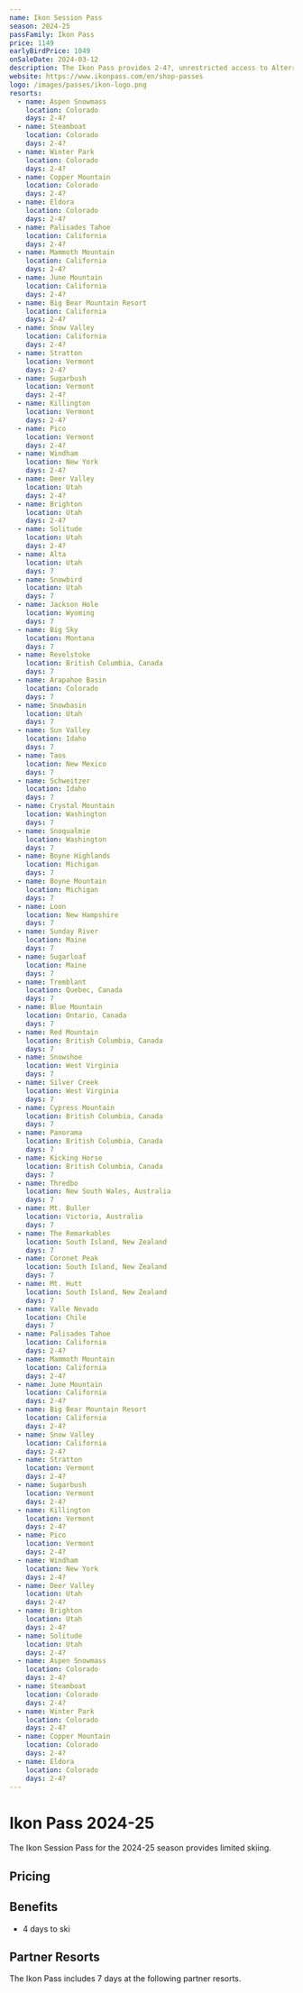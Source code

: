 ```yaml
---
name: Ikon Session Pass
season: 2024-25
passFamily: Ikon Pass
price: 1149
earlyBirdPrice: 1049
onSaleDate: 2024-03-12
description: The Ikon Pass provides 2-4?, unrestricted access to Alterra Mountain Company's owned and operated properties, as well as limited access to partner resorts.
website: https://www.ikonpass.com/en/shop-passes
logo: /images/passes/ikon-logo.png
resorts:
  - name: Aspen Snowmass
    location: Colorado
    days: 2-4?
  - name: Steamboat
    location: Colorado
    days: 2-4?
  - name: Winter Park
    location: Colorado
    days: 2-4?
  - name: Copper Mountain
    location: Colorado
    days: 2-4?
  - name: Eldora
    location: Colorado
    days: 2-4?
  - name: Palisades Tahoe
    location: California
    days: 2-4?
  - name: Mammoth Mountain
    location: California
    days: 2-4?
  - name: June Mountain
    location: California
    days: 2-4?
  - name: Big Bear Mountain Resort
    location: California
    days: 2-4?
  - name: Snow Valley
    location: California
    days: 2-4?
  - name: Stratton
    location: Vermont
    days: 2-4?
  - name: Sugarbush
    location: Vermont
    days: 2-4?
  - name: Killington
    location: Vermont
    days: 2-4?
  - name: Pico
    location: Vermont
    days: 2-4?
  - name: Windham
    location: New York
    days: 2-4?
  - name: Deer Valley
    location: Utah
    days: 2-4?
  - name: Brighton
    location: Utah
    days: 2-4?
  - name: Solitude
    location: Utah
    days: 2-4?
  - name: Alta
    location: Utah
    days: 7
  - name: Snowbird
    location: Utah
    days: 7
  - name: Jackson Hole
    location: Wyoming
    days: 7
  - name: Big Sky
    location: Montana
    days: 7
  - name: Revelstoke
    location: British Columbia, Canada
    days: 7
  - name: Arapahoe Basin
    location: Colorado
    days: 7
  - name: Snowbasin
    location: Utah
    days: 7
  - name: Sun Valley
    location: Idaho
    days: 7
  - name: Taos
    location: New Mexico
    days: 7
  - name: Schweitzer
    location: Idaho
    days: 7
  - name: Crystal Mountain
    location: Washington
    days: 7
  - name: Snoqualmie
    location: Washington
    days: 7
  - name: Boyne Highlands
    location: Michigan
    days: 7
  - name: Boyne Mountain
    location: Michigan
    days: 7
  - name: Loon
    location: New Hampshire
    days: 7
  - name: Sunday River
    location: Maine
    days: 7
  - name: Sugarloaf
    location: Maine
    days: 7
  - name: Tremblant
    location: Quebec, Canada
    days: 7
  - name: Blue Mountain
    location: Ontario, Canada
    days: 7
  - name: Red Mountain
    location: British Columbia, Canada
    days: 7
  - name: Snowshoe
    location: West Virginia
    days: 7
  - name: Silver Creek
    location: West Virginia
    days: 7
  - name: Cypress Mountain
    location: British Columbia, Canada
    days: 7
  - name: Panorama
    location: British Columbia, Canada
    days: 7
  - name: Kicking Horse
    location: British Columbia, Canada
    days: 7
  - name: Thredbo
    location: New South Wales, Australia
    days: 7
  - name: Mt. Buller
    location: Victoria, Australia
    days: 7
  - name: The Remarkables
    location: South Island, New Zealand
    days: 7
  - name: Coronet Peak
    location: South Island, New Zealand
    days: 7
  - name: Mt. Hutt
    location: South Island, New Zealand
    days: 7
  - name: Valle Nevado
    location: Chile
    days: 7
  - name: Palisades Tahoe
    location: California
    days: 2-4?
  - name: Mammoth Mountain
    location: California
    days: 2-4?
  - name: June Mountain
    location: California
    days: 2-4?
  - name: Big Bear Mountain Resort
    location: California
    days: 2-4?
  - name: Snow Valley
    location: California
    days: 2-4?
  - name: Stratton
    location: Vermont
    days: 2-4?
  - name: Sugarbush
    location: Vermont
    days: 2-4?
  - name: Killington
    location: Vermont
    days: 2-4?
  - name: Pico
    location: Vermont
    days: 2-4?
  - name: Windham
    location: New York
    days: 2-4?
  - name: Deer Valley
    location: Utah
    days: 2-4?
  - name: Brighton
    location: Utah
    days: 2-4?
  - name: Solitude
    location: Utah
    days: 2-4?
  - name: Aspen Snowmass
    location: Colorado
    days: 2-4?
  - name: Steamboat
    location: Colorado
    days: 2-4?
  - name: Winter Park
    location: Colorado
    days: 2-4?
  - name: Copper Mountain
    location: Colorado
    days: 2-4?
  - name: Eldora
    location: Colorado
    days: 2-4?
---
```


# Ikon Pass 2024-25

The Ikon Session Pass for the 2024-25 season provides limited skiing.

## Pricing



## Benefits

- 4 days to ski

## Partner Resorts

The Ikon Pass includes 7 days at the following partner resorts.